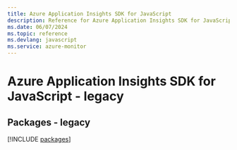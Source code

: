 ```yaml
---
title: Azure Application Insights SDK for JavaScript
description: Reference for Azure Application Insights SDK for JavaScript
ms.date: 06/07/2024
ms.topic: reference
ms.devlang: javascript
ms.service: azure-monitor
---
```

# Azure Application Insights SDK for JavaScript - legacy
## Packages - legacy
[!INCLUDE [packages](application-insights-index.md)]